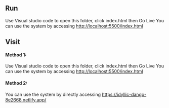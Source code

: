 ## Run
Use Visual studio code to open this folder, click index.html then Go Live
You can use the system by accessing [http://localhost:5500/index.html](http://localhost:5500/index.html)

## Visit
#### Method 1: 
Use Visual studio code to open this folder, click index.html then Go Live
You can use the system by accessing [http://localhost:5500/index.html](http://localhost:5500/index.html)
#### Method 2: 
You can use the system by directly accessing https://idyllic-dango-8e2668.netlify.app/

